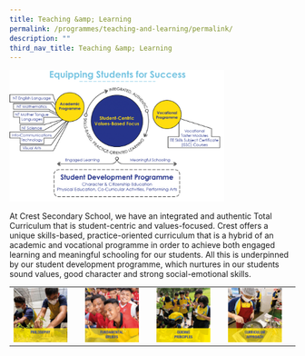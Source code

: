 ```yaml
---
title: Teaching &amp; Learning
permalink: /programmes/teaching-and-learning/permalink/
description: ""
third_nav_title: Teaching &amp; Learning
---
```

<img src="/images/tl0.png" style="width:75%">

At Crest Secondary School, we have an integrated and authentic Total Curriculum that is student-centric and values-focused. Crest offers a unique skills-based, practice-oriented curriculum that is a hybrid of an academic and vocational programme in order to achieve both engaged learning and meaningful schooling for our students. All this is underpinned by our student development programme, which nurtures in our students sound values, good character and strong social-emotional skills.

|  |  |  |  |
|---|---|---|---|
| <a href="https://moe-crestsec-staging.netlify.app/philosophy/programmes/teaching-andlearning/"><img style="width:85%" src="/images/tl1.png"></a> | <a href="https://moe-crestsec-staging.netlify.app/fundamental-beliefs/programmes/teaching-andlearning/"><img style="width:85%" src="/images/tl2.png"></a> | <a href="https://moe-crestsec-staging.netlify.app/guiding-principles/programmes/teaching-andlearning/"><img style="width:85%" src="/images/tl3.png"></a> | <a href="https://moe-crestsec-staging.netlify.app/curriculum-approach/programmes/teaching-andlearning/"><img style="width:85%" src="/images/tl4.png"></a> |